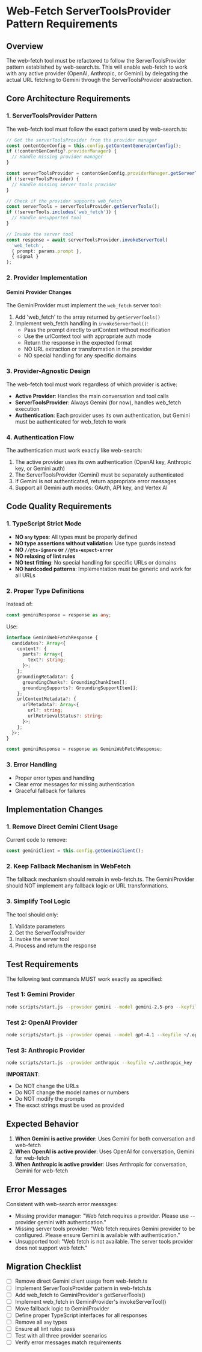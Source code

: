 # Web-Fetch ServerToolsProvider Pattern Requirements

## Overview

The web-fetch tool must be refactored to follow the ServerToolsProvider pattern established by web-search.ts. This will enable web-fetch to work with any active provider (OpenAI, Anthropic, or Gemini) by delegating the actual URL fetching to Gemini through the ServerToolsProvider abstraction.

## Core Architecture Requirements

### 1. ServerToolsProvider Pattern

The web-fetch tool must follow the exact pattern used by web-search.ts:

```typescript
// Get the serverToolsProvider from the provider manager
const contentGenConfig = this.config.getContentGeneratorConfig();
if (!contentGenConfig?.providerManager) {
  // Handle missing provider manager
}

const serverToolsProvider = contentGenConfig.providerManager.getServerToolsProvider();
if (!serverToolsProvider) {
  // Handle missing server tools provider
}

// Check if the provider supports web_fetch
const serverTools = serverToolsProvider.getServerTools();
if (!serverTools.includes('web_fetch')) {
  // Handle unsupported tool
}

// Invoke the server tool
const response = await serverToolsProvider.invokeServerTool(
  'web_fetch',
  { prompt: params.prompt },
  { signal }
);
```

### 2. Provider Implementation

#### Gemini Provider Changes

The GeminiProvider must implement the `web_fetch` server tool:

1. Add 'web_fetch' to the array returned by `getServerTools()`
2. Implement web_fetch handling in `invokeServerTool()`:
   - Pass the prompt directly to urlContext without modification
   - Use the urlContext tool with appropriate auth mode
   - Return the response in the expected format
   - NO URL extraction or transformation in the provider
   - NO special handling for any specific domains

### 3. Provider-Agnostic Design

The web-fetch tool must work regardless of which provider is active:

- **Active Provider**: Handles the main conversation and tool calls
- **ServerToolsProvider**: Always Gemini (for now), handles web_fetch execution
- **Authentication**: Each provider uses its own authentication, but Gemini must be authenticated for web_fetch to work

### 4. Authentication Flow

The authentication must work exactly like web-search:

1. The active provider uses its own authentication (OpenAI key, Anthropic key, or Gemini auth)
2. The ServerToolsProvider (Gemini) must be separately authenticated
3. If Gemini is not authenticated, return appropriate error messages
4. Support all Gemini auth modes: OAuth, API key, and Vertex AI

## Code Quality Requirements

### 1. TypeScript Strict Mode

- **NO `any` types**: All types must be properly defined
- **NO type assertions without validation**: Use type guards instead
- **NO `//@ts-ignore` or `//@ts-expect-error`**
- **NO relaxing of lint rules**
- **NO test fitting**: No special handling for specific URLs or domains
- **NO hardcoded patterns**: Implementation must be generic and work for all URLs

### 2. Proper Type Definitions

Instead of:
```typescript
const geminiResponse = response as any;
```

Use:
```typescript
interface GeminiWebFetchResponse {
  candidates?: Array<{
    content?: {
      parts?: Array<{
        text?: string;
      }>;
    };
    groundingMetadata?: {
      groundingChunks?: GroundingChunkItem[];
      groundingSupports?: GroundingSupportItem[];
    };
    urlContextMetadata?: {
      urlMetadata?: Array<{
        url?: string;
        urlRetrievalStatus?: string;
      }>;
    };
  }>;
}

const geminiResponse = response as GeminiWebFetchResponse;
```

### 3. Error Handling

- Proper error types and handling
- Clear error messages for missing authentication
- Graceful fallback for failures

## Implementation Changes

### 1. Remove Direct Gemini Client Usage

Current code to remove:
```typescript
const geminiClient = this.config.getGeminiClient();
```

### 2. Keep Fallback Mechanism in WebFetch

The fallback mechanism should remain in web-fetch.ts. The GeminiProvider should NOT implement any fallback logic or URL transformations.

### 3. Simplify Tool Logic

The tool should only:
1. Validate parameters
2. Get the ServerToolsProvider
3. Invoke the server tool
4. Process and return the response

## Test Requirements

The following test commands MUST work exactly as specified:

### Test 1: Gemini Provider
```bash
node scripts/start.js --provider gemini --model gemini-2.5-pro --keyfile ~/.google_key --prompt "do a web-fetch of https://vybestack.dev/blog/rendered/2025-07-21-llxpt-code-12.html and summarize"
```

### Test 2: OpenAI Provider
```bash
node scripts/start.js --provider openai --model gpt-4.1 --keyfile ~/.openai_key --prompt "do a web-fetch of https://vybestack.dev/blog/rendered/2025-07-21-llxpt-code-12.html and summarize"
```

### Test 3: Anthropic Provider
```bash
node scripts/start.js --provider anthropic --keyfile ~/.anthropic_key --model claude-sonnet-4-latest --prompt "do a web-fetch of https://vybestack.dev/blog/rendered/2025-07-21-llxpt-code-12.html and summarize"
```

**IMPORTANT**: 
- Do NOT change the URLs
- Do NOT change the model names or numbers
- Do NOT modify the prompts
- The exact strings must be used as provided

## Expected Behavior

1. **When Gemini is active provider**: Uses Gemini for both conversation and web-fetch
2. **When OpenAI is active provider**: Uses OpenAI for conversation, Gemini for web-fetch
3. **When Anthropic is active provider**: Uses Anthropic for conversation, Gemini for web-fetch

## Error Messages

Consistent with web-search error messages:

- Missing provider manager: "Web fetch requires a provider. Please use --provider gemini with authentication."
- Missing server tools provider: "Web fetch requires Gemini provider to be configured. Please ensure Gemini is available with authentication."
- Unsupported tool: "Web fetch is not available. The server tools provider does not support web fetch."

## Migration Checklist

- [ ] Remove direct Gemini client usage from web-fetch.ts
- [ ] Implement ServerToolsProvider pattern in web-fetch.ts
- [ ] Add web_fetch to GeminiProvider's getServerTools()
- [ ] Implement web_fetch in GeminiProvider's invokeServerTool()
- [ ] Move fallback logic to GeminiProvider
- [ ] Define proper TypeScript interfaces for all responses
- [ ] Remove all `any` types
- [ ] Ensure all lint rules pass
- [ ] Test with all three provider scenarios
- [ ] Verify error messages match requirements